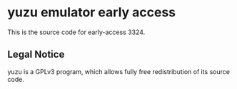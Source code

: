 yuzu emulator early access
=============

This is the source code for early-access 3324.

## Legal Notice

yuzu is a GPLv3 program, which allows fully free redistribution of its source code.